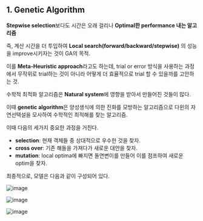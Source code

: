 ## **1.** Genetic Algorithm

**Stepwise selection**보다도 시간은 오래 걸리나 **Optimal한 performance 내는 알고리즘**

즉, 계산 시간을 더 투입하여 **Local search(forward/backward/stepwise)** 의 성능을 improve시키자는 것이 GA의 목적.

이를 **Meta-Heuristic approach**라고도 하는데, trial or error 방식을 사용하는 과정에서 무작위로 trial하는 것이 아니라 어떻게 더 효율적으로 trial 할 수 있을까를 고안하는 것.

수학적 최적화 알고리즘은 **Natural system**에 영향을 받아서 만들어진 것들이 많다.

이때 **genetic algorithm**은 양성생식에 의한 진화를 모방하는 알고리즘으로 다윈의 자연선택설을 모사하여 수학적인 최적해를 찾는 알고리즘.

 

이때 다음의 세가지 중요한 과정을 거친다.

- **selection**: 현재 객체들 중 상대적으로 우수한 것을 찾자.
- **cross over**: 기존 해들을 가져다가 새로운 대안을 찾자.
- **mutation**: local optima에 빠지면 돌연변이를 만들어 이를 점프하여 새로운 optim을 찾자.

최종적으로, 모델은 다음과 같이 구성되어 있다.

![image](https://user-images.githubusercontent.com/87464956/195630960-fb233ae2-2a6e-49e9-a488-be38e0ace527.png)

![image](https://user-images.githubusercontent.com/87464956/195621403-cd9de2d8-5d81-447e-acba-4d590c3e95a7.png)

![image](https://user-images.githubusercontent.com/87464956/195630989-21d0caa8-4670-4621-9f0b-e7746ac08d56.png)
